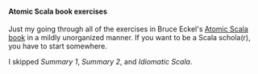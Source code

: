 #### Atomic Scala book exercises

Just my going through all of the exercises in Bruce Eckel's [Atomic Scala book](https://gumroad.com/l/AtomicScala) in a mildly unorganized manner. If you want to be a Scala schola(r), you have to start somewhere.

I skipped _Summary 1_, _Summary 2_, and _Idiomatic Scala_.